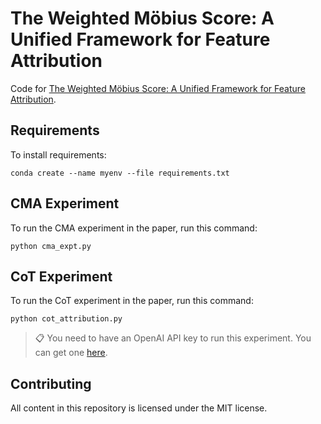 # The Weighted Möbius Score: A Unified Framework for Feature Attribution

Code for [The Weighted Möbius Score: A Unified Framework for Feature Attribution](https://arxiv.org/abs/2305.09204). 

## Requirements

To install requirements:

```setup
conda create --name myenv --file requirements.txt
```

## CMA Experiment

To run the CMA experiment in the paper, run this command:

```cma
python cma_expt.py 
```

## CoT Experiment

To run the CoT experiment in the paper, run this command:

```cot
python cot_attribution.py
```
>📋 You need to have an OpenAI API key to run this experiment. You can get one [here](https://openai.com/).


## Contributing

All content in this repository is licensed under the MIT license. 